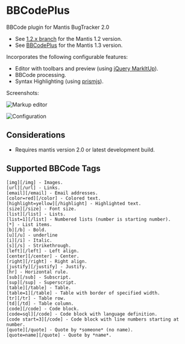 BBCodePlus
=============
BBCode plugin for Mantis BugTracker 2.0

* See [1.2.x branch](https://github.com/mantisbt-plugins/BBCodePlus/tree/master-1.2.x) for the Mantis 1.2 version.
* See [BBCodePlus](https://github.com/mantisbt-plugins/BBCodePlus) for the Mantis 1.3 version.

Incorporates the following configurable features:

* Editor with toolbars and preview (using [jQuery MarkItUp](http://markitup.jaysalvat.com/home/)).
* BBCode processing.
* Syntax Highlighting (using [prismjs](http://prismjs.com/)).

Screenshots:

![Markup editor](https://raw.githubusercontent.com/mantisbt-plugins/BBCodePlus/master/Screen1.png)

![Configuration](https://raw.githubusercontent.com/mantisbt-plugins/BBCodePlus/master-2.0.x/Screen2.png)

Considerations
-------------------------
* Requires mantis version 2.0 or latest development build.

Supported BBCode Tags
---------------------
```
[img][/img] - Images.
[url][/url] - Links.
[email][/email] - Email addresses.
[color=red][/color] - Colored text.
[highlight=yellow][/highlight] - Highlighted text.
[size][/size] - Font size.
[list][/list] - Lists.
[list=1][/list] - Numbered lists (number is starting number).
[*] - List items.
[b][/b] - Bold.
[u][/u] - underline
[i][/i] - Italic.
[s][/s] - Strikethrough.
[left][/left] - Left align.
[center][/center] - Center.
[right][/right] - Right align.
[justify][/justify] - Justify.
[hr] - Horizontal rule.
[sub][/sub] - Subscript.
[sup][/sup] - Superscript.
[table][/table] - Table.
[table=1][/table] - Table with border of specified width.
[tr][/tr] - Table row.
[td][/td] - Table column.
[code][/code] - Code block.
[code=sql][/code] - Code block with language definition.
[code start=3][/code] - Code block with line numbers starting at number.
[quote][/quote] - Quote by *someone* (no name).
[quote=name][/quote] - Quote by *name*.
```
